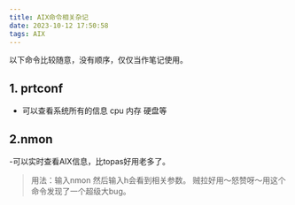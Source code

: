 ```yaml
---
title: AIX命令相关杂记
date: 2023-10-12 17:50:58
tags: AIX 
---
```


以下命令比较随意，没有顺序，仅仅当作笔记使用。
<!-- more -->

## 1. prtconf   
- 可以查看系统所有的信息 cpu 内存 硬盘等


## 2.nmon 
-可以实时查看AIX信息，比topas好用老多了。
> 用法：输入nmon 然后输入h会看到相关参数。
> 贼拉好用～怒赞呀～用这个命令发现了一个超级大bug。
